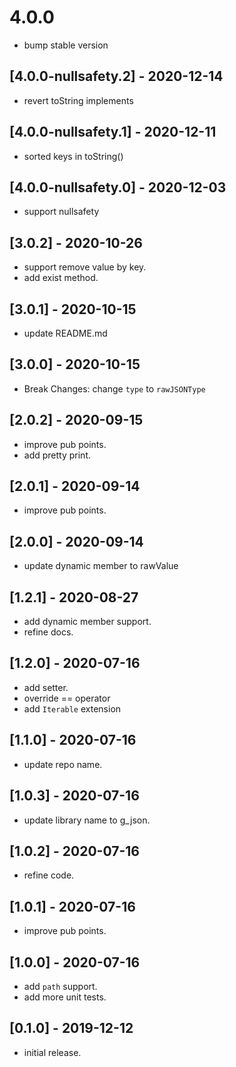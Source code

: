 # 4.0.0

* bump stable version
  
## [4.0.0-nullsafety.2] - 2020-12-14

* revert toString implements

## [4.0.0-nullsafety.1] - 2020-12-11

* sorted keys in toString()

## [4.0.0-nullsafety.0] - 2020-12-03

* support nullsafety

## [3.0.2] - 2020-10-26

* support remove value by key.
* add exist method.

## [3.0.1] - 2020-10-15

* update README.md

## [3.0.0] - 2020-10-15

* Break Changes: change `type` to `rawJSONType`

## [2.0.2] - 2020-09-15

* improve pub points.
* add pretty print.

## [2.0.1] - 2020-09-14

* improve pub points.

## [2.0.0] - 2020-09-14

* update dynamic member to rawValue

## [1.2.1] - 2020-08-27

* add dynamic member support.
* refine docs.

## [1.2.0] - 2020-07-16

* add setter.
* override == operator
* add `Iterable` extension

## [1.1.0] - 2020-07-16

* update repo name.

## [1.0.3] - 2020-07-16

* update library name to g_json.

## [1.0.2] - 2020-07-16

* refine code.

## [1.0.1] - 2020-07-16

* improve pub points.

## [1.0.0] - 2020-07-16

* add `path` support.
* add more unit tests.

## [0.1.0] - 2019-12-12

* initial release.
